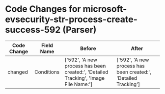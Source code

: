 # Code Changes for microsoft-evsecurity-str-process-create-success-592 (Parser)

| Code Change | Field Name | Before | After |
|-------------|------------|--------|-------|
| changed | Conditions | ['592', 'A new process has been created:', 'Detailed Tracking', 'Image File Name:'] | ['592', 'A new process has been created:', 'Detailed Tracking'] |